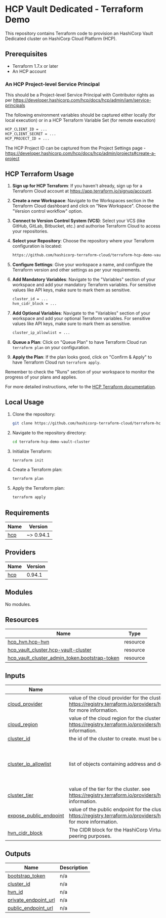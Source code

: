# HCP Vault Dedicated - Terraform Demo

This repository contains Terraform code to provision an HashiCorp Vault Dedicated cluster on HashiCorp Cloud Platform (HCP).

## Prerequisites

- Terraform 1.7.x or later
- An HCP account

### An HCP Project-level Service Principal 
This should be a Project-level Service Principal with Contributor rights as per https://developer.hashicorp.com/hcp/docs/hcp/admin/iam/service-principals

The following environment variables should be captured either locally (for local execution) or in a HCP Terraform Variable Set (for remote execution)

   ```bash
   HCP_CLIENT_ID = ...
   HCP_CLIENT_SECRET = ...
   HCP_PROJECT_ID = ...
   ```

The HCP Project ID can be captured from the Project Settings page - https://developer.hashicorp.com/hcp/docs/hcp/admin/projects#create-a-project


## HCP Terraform Usage

1. **Sign up for HCP Terraform**: If you haven't already, sign up for a Terraform Cloud account at https://app.terraform.io/signup/account.

2. **Create a new Workspace**: Navigate to the Workspaces section in the Terraform Cloud dashboard and click on "New Workspace". Choose the "Version control workflow" option.


3. **Connect to Version Control System (VCS)**: Select your VCS (like GitHub, GitLab, Bitbucket, etc.) and authorise Terraform Cloud to access your repositories.

4. **Select your Repository**: Choose the repository where your Terraform configuration is located: 

    ```bash
    https://github.com/hashicorp-terraform-cloud/terraform-hcp-demo-vault-cluster
    ```

5. **Configure Settings**: Give your workspace a name, and configure the Terraform version and other settings as per your requirements.

6. **Add Mandatory Variables**: Navigate to the "Variables" section of your workspace and add your mandatory Terraform variables. For sensitive values like API keys, make sure to mark them as sensitive.

    ```bash
    cluster_id = ...
    hvn_cidr_block = ...
    ```
7. **Add Optional Variables**: Navigate to the "Variables" section of your workspace and add your optional Terraform variables. For sensitive values like API keys, make sure to mark them as sensitive.

    ```bash
    cluster_ip_allowlist = ...
    ```

8. **Queue a Plan**: Click on "Queue Plan" to have Terraform Cloud run `terraform plan` on your configuration.

9. **Apply the Plan**: If the plan looks good, click on "Confirm & Apply" to have Terraform Cloud run `terraform apply`.

Remember to check the "Runs" section of your workspace to monitor the progress of your plans and applies.

For more detailed instructions, refer to the [HCP Terraform documentation](https://developer.hashicorp.com/terraform/cloud-docs).

## Local Usage

1. Clone the repository:

    ```bash
    git clone https://github.com/hashicorp-terraform-cloud/terraform-hcp-demo-vault-cluster.git
    ```

2. Navigate to the repository directory:

    ```bash
    cd terraform-hcp-demo-vault-cluster
    ```

3. Initialize Terraform:

    ```bash
    terraform init
    ```

4. Create a Terraform plan:

    ```bash
    terraform plan
    ```

5. Apply the Terraform plan:

    ```bash
    terraform apply
    ```

<!-- BEGIN_TF_DOCS -->
## Requirements

| Name | Version |
|------|---------|
| <a name="requirement_hcp"></a> [hcp](#requirement\_hcp) | ~> 0.94.1 |

## Providers

| Name | Version |
|------|---------|
| <a name="provider_hcp"></a> [hcp](#provider\_hcp) | 0.94.1 |

## Modules

No modules.

## Resources

| Name | Type |
|------|------|
| [hcp_hvn.hcp-hvn](https://registry.terraform.io/providers/hashicorp/hcp/latest/docs/resources/hvn) | resource |
| [hcp_vault_cluster.hcp-vault-cluster](https://registry.terraform.io/providers/hashicorp/hcp/latest/docs/resources/vault_cluster) | resource |
| [hcp_vault_cluster_admin_token.bootstrap-token](https://registry.terraform.io/providers/hashicorp/hcp/latest/docs/resources/vault_cluster_admin_token) | resource |

## Inputs

| Name | Description | Type | Default | Required |
|------|-------------|------|---------|:--------:|
| <a name="input_cloud_provider"></a> [cloud\_provider](#input\_cloud\_provider) | value of the cloud provider for the cluster. see https://registry.terraform.io/providers/hashicorp/hcp/latest/docs/resources/vault_cluster#cloud_provider for more information. | `string` | `"azure"` | no |
| <a name="input_cloud_region"></a> [cloud\_region](#input\_cloud\_region) | value of the cloud region for the cluster. see https://registry.terraform.io/providers/hashicorp/hcp/latest/docs/resources/vault_cluster#region for more information. | `string` | `"westeurope"` | no |
| <a name="input_cluster_id"></a> [cluster\_id](#input\_cluster\_id) | the id of the cluster to create. must be unique within the account. | `string` | n/a | yes |
| <a name="input_cluster_ip_allowlist"></a> [cluster\_ip\_allowlist](#input\_cluster\_ip\_allowlist) | list of objects containing address and description for the ip allowlist | <pre>list(object({<br>    address     = string<br>    description = string<br>  }))</pre> | <pre>[<br>  {<br>    "address": "0.0.0.0/0",<br>    "description": "allow all traffic"<br>  }<br>]</pre> | no |
| <a name="input_cluster_tier"></a> [cluster\_tier](#input\_cluster\_tier) | value of the tier for the cluster. see https://registry.terraform.io/providers/hashicorp/hcp/latest/docs/resources/vault_cluster#tier for more information. | `string` | `"standard_small"` | no |
| <a name="input_expose_public_endpoint"></a> [expose\_public\_endpoint](#input\_expose\_public\_endpoint) | value of the public endpoint for the cluster. see https://registry.terraform.io/providers/hashicorp/hcp/latest/docs/resources/vault_cluster#public_endpoint for more information. | `bool` | `true` | no |
| <a name="input_hvn_cidr_block"></a> [hvn\_cidr\_block](#input\_hvn\_cidr\_block) | The CIDR block for the HashiCorp Virtual Network. Should not overlap with any existing networks for peering purposes. | `string` | n/a | yes |

## Outputs

| Name | Description |
|------|-------------|
| <a name="output_bootstrap_token"></a> [bootstrap\_token](#output\_bootstrap\_token) | n/a |
| <a name="output_cluster_id"></a> [cluster\_id](#output\_cluster\_id) | n/a |
| <a name="output_hvn_id"></a> [hvn\_id](#output\_hvn\_id) | n/a |
| <a name="output_private_endpoint_url"></a> [private\_endpoint\_url](#output\_private\_endpoint\_url) | n/a |
| <a name="output_public_endpoint_url"></a> [public\_endpoint\_url](#output\_public\_endpoint\_url) | n/a |
<!-- END_TF_DOCS -->